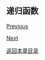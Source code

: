## 递归函数




[Previous](golang-variable-parameter-function.md)

[Next]()

[返回本章目录](golang-intermediate-knowledge.md)
